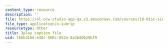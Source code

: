 ```yaml
---
content_type: resource
description: ''
file: https://ol-ocw-studio-app-qa.s3.amazonaws.com/courses/18-01sc-single-variable-calculus-fall-2010/7b6b316de38c590c852a8a3bd0b29bf9_ryLdyDrBfvI.vtt
file_type: application/x-subrip
resourcetype: Other
title: 3play caption file
uid: 7b6b316d-e38c-590c-852a-8a3bd0b29bf9
---
```

